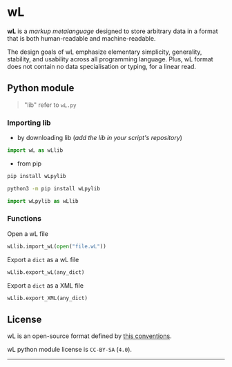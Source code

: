 # wL

**wL** is a *markup metalanguage* designed to store arbitrary data in a format that is both human-readable and machine-readable.

The design goals of wL emphasize elementary simplicity, generality, stability, and usability across all programming language.
Plus, wL format does not contain no data specialisation or typing, for a linear read.

## Python module

> "lib" refer to `wL.py`

### Importing lib
- by downloading lib (*add the lib in your script's repository*)
```python
import wL as wLlib
```
- from pip
```bash
pip install wLpylib
```
```zsh
python3 -m pip install wLpylib
```
```python
import wLpylib as wLlib
```

### Functions

Open a wL file
```python
wLlib.import_wL(open("file.wL"))
```
Export a `dict` as a wL file
```python
wLlib.export_wL(any_dict)
```
Export a `dict` as a XML file
```python
wLlib.export_XML(any_dict)
```

## License

wL is an open-source format defined by [this conventions](https://wilhelm43.notion.site/wL-027498635f0745c586c4beaf2e36f0a1). 

wL python module license is `CC-BY-SA` (`4.0`).

----

